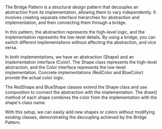 The Bridge Pattern is a structural design pattern that decouples an abstraction from its implementation, allowing them to vary independently. It involves creating separate interface hierarchies for abstraction and implementation, and then connecting them through a bridge.

In this pattern, the abstraction represents the high-level logic, and the implementation represents the low-level details. By using a bridge, you can switch different implementations without affecting the abstraction, and vice versa.

In both implementations, we have an abstraction (Shape) and an implementation interface (Color). The Shape class represents the high-level abstraction, and the Color interface represents the low-level implementation. Concrete implementations (RedColor and BlueColor) provide the actual color logic.

The RedShape and BlueShape classes extend the Shape class and use composition to connect the abstraction with the implementation. The draw() method of each shape combines the color from the implementation with the shape's class name.

With this setup, we can easily add new shapes or colors without modifying existing classes, demonstrating the decoupling achieved by the Bridge Pattern.
